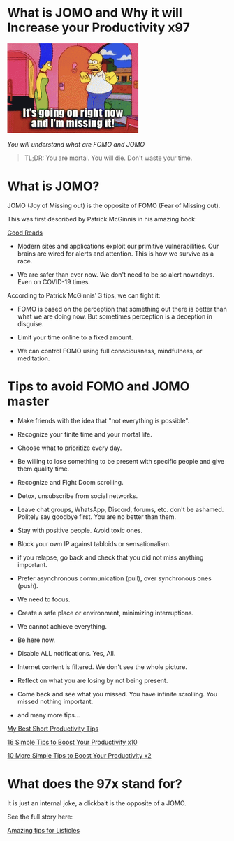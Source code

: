 # What is JOMO and Why it will Increase your Productivity x97

![What is JOMO and Why it will Increase your Productivity x97](What%20is%20JOMO%20and%20Why%20it%20will%20Increase%20your%20Productivity%20x97.gif)

*You will understand what are FOMO and JOMO*

> TL;DR: You are mortal. You will die. Don't waste your time.

# What is JOMO?

JOMO (Joy of Missing out) is the opposite of FOMO (Fear of Missing out).

This was first described by Patrick McGinnis in his amazing book:

[Good Reads](https://www.goodreads.com/book/show/51788433-fear-of-missing-out)

- Modern sites and applications exploit our primitive vulnerabilities. Our brains are wired for alerts and attention. This is how we survive as a race.

- We are safer than ever now. We don't need to be so alert nowadays. Even on COVID-19 times.

According to Patrick McGinnis' 3 tips, we can fight it:

- FOMO is based on the perception that something out there is better than what we are doing now. But sometimes perception is a deception in disguise.

- Limit your time online to a fixed amount.

- We can control FOMO using full consciousness, mindfulness, or meditation.

# Tips to avoid FOMO and JOMO master 

- Make friends with the idea that "not everything is possible".

- Recognize your finite time and your mortal life.

- Choose what to prioritize every day.
 
- Be willing to lose something to be present with specific people and give them quality time.

- Recognize and Fight Doom scrolling.

- Detox, unsubscribe from social networks.

- Leave chat groups, WhatsApp, Discord, forums, etc. don't be ashamed. Politely say goodbye first. You are no better than them. 

- Stay with positive people. Avoid toxic ones.

- Block your own IP against tabloids or sensationalism.

- if you relapse, go back and check that you did not miss anything important.

- Prefer asynchronous communication (pull), over synchronous ones (push).

- We need to focus. 

- Create a safe place or environment, minimizing interruptions.

- We cannot achieve everything.

- Be here now.

- Disable ALL notifications. Yes, All.

- Internet content is filtered. We don't see the whole picture.

- Reflect on what you are losing by not being present. 

- Come back and see what you missed. You have infinite scrolling. You missed nothing important.

- and many more tips...

[My Best Short Productivity Tips](https://github.com/mcsee/Software-Design-Articles/tree/main/Articles/Productivity/My%20Best%20Short%20Productivity%20Tips/readme.md)

[16 Simple Tips to Boost Your Productivity x10](https://github.com/mcsee/Software-Design-Articles/tree/main/Articles/Productivity/16%20Simple%20Tips%20to%20Boost%20Your%20Productivity%20x10/readme.md)

[10 More Simple Tips to Boost Your Productivity x2](https://github.com/mcsee/Software-Design-Articles/tree/main/Articles/Productivity/10%20More%20Simple%20Tips%20to%20Boost%20Your%20Productivity%20x2/readme.md)

# What does the 97x stand for?

It is just an internal joke, a clickbait is the opposite of a JOMO. 

See the full story here:

[Amazing tips for Listicles](https://dev.to/inhuofficial/13-amazing-tips-for-writing-listicles-5eja)